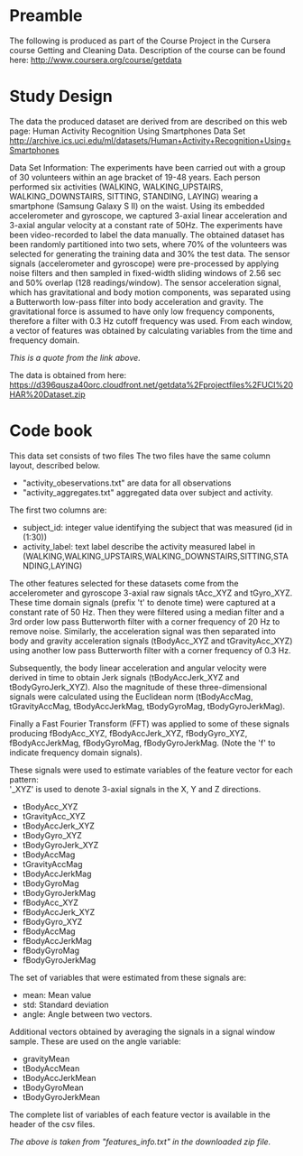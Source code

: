 # Preamble
The following is produced as part of the Course Project in the Cursera course
Getting and Cleaning Data.
Description of the course can be found here:
http://www.coursera.org/course/getdata

# Study Design
The data the produced dataset are derived from are described on this web page: 
Human Activity Recognition Using Smartphones Data Set 
http://archive.ics.uci.edu/ml/datasets/Human+Activity+Recognition+Using+Smartphones

Data Set Information:
The experiments have been carried out with a group of 30 volunteers within an age 
bracket of 19-48 years. Each person performed six activities (WALKING, 
WALKING_UPSTAIRS, WALKING_DOWNSTAIRS, SITTING, STANDING, LAYING) wearing a smartphone 
(Samsung Galaxy S II) on the waist. Using its embedded accelerometer and gyroscope, 
we captured 3-axial linear acceleration and 3-axial angular velocity at a constant 
rate of 50Hz. The experiments have been video-recorded to label the data manually. 
The obtained dataset has been randomly partitioned into two sets, where 70% of the 
volunteers was selected for generating the training data and 30% the test data. 
The sensor signals (accelerometer and gyroscope) were pre-processed by applying noise 
filters and then sampled in fixed-width sliding windows of 2.56 sec and 50% overlap 
(128 readings/window). The sensor acceleration signal, which has gravitational and 
body motion components, was separated using a Butterworth low-pass filter into body 
acceleration and gravity. The gravitational force is assumed to have only low 
frequency components, therefore a filter with 0.3 Hz cutoff frequency was used. From 
each window, a vector of features was obtained by calculating variables from the time 
and frequency domain. 

*This is a quote from the link above.*

The data is obtained from here:
https://d396qusza40orc.cloudfront.net/getdata%2Fprojectfiles%2FUCI%20HAR%20Dataset.zip

# Code book
This data set consists of two files
The two files have the same column layout, described below.
- "activity_obeservations.txt" are data for all observations
- "activity_aggregates.txt" aggregated data over subject and activity.

The first two columns are:
- subject_id: integer value identifying the subject that was measured (id in (1:30))
- activity_label: text label describe the activity measured label in (WALKING,WALKING_UPSTAIRS,WALKING_DOWNSTAIRS,SITTING,STANDING,LAYING)  

The other features selected for these datasets come from the accelerometer and gyroscope 
3-axial raw signals tAcc_XYZ and tGyro_XYZ. These time domain signals (prefix 't' to 
denote time) were captured at a constant rate of 50 Hz. Then they were filtered using 
a median filter and a 3rd order low pass Butterworth filter with a corner frequency 
of 20 Hz to remove noise. Similarly, the acceleration signal was then separated into 
body and gravity acceleration signals (tBodyAcc_XYZ and tGravityAcc_XYZ) using 
another low pass Butterworth filter with a corner frequency of 0.3 Hz. 

Subsequently, the body linear acceleration and angular velocity were derived in time 
to obtain Jerk signals (tBodyAccJerk_XYZ and tBodyGyroJerk_XYZ). Also the magnitude 
of these three-dimensional signals were calculated using the Euclidean norm 
(tBodyAccMag, tGravityAccMag, tBodyAccJerkMag, tBodyGyroMag, tBodyGyroJerkMag). 

Finally a Fast Fourier Transform (FFT) was applied to some of these signals producing 
fBodyAcc_XYZ, fBodyAccJerk_XYZ, fBodyGyro_XYZ, fBodyAccJerkMag, fBodyGyroMag, 
fBodyGyroJerkMag. (Note the 'f' to indicate frequency domain signals). 

These signals were used to estimate variables of the feature vector for each pattern:  
'_XYZ' is used to denote 3-axial signals in the X, Y and Z directions.

- tBodyAcc_XYZ
- tGravityAcc_XYZ
- tBodyAccJerk_XYZ
- tBodyGyro_XYZ
- tBodyGyroJerk_XYZ
- tBodyAccMag
- tGravityAccMag
- tBodyAccJerkMag
- tBodyGyroMag
- tBodyGyroJerkMag
- fBodyAcc_XYZ
- fBodyAccJerk_XYZ
- fBodyGyro_XYZ
- fBodyAccMag
- fBodyAccJerkMag
- fBodyGyroMag
- fBodyGyroJerkMag

The set of variables that were estimated from these signals are: 

- mean: Mean value
- std: Standard deviation
- angle: Angle between two vectors.

Additional vectors obtained by averaging the signals in a signal window sample. These 
are used on the angle variable:

- gravityMean
- tBodyAccMean
- tBodyAccJerkMean
- tBodyGyroMean
- tBodyGyroJerkMean


The complete list of variables of each feature vector is available in the header of the csv files.

*The above is taken from "features_info.txt" in the downloaded zip file.*






